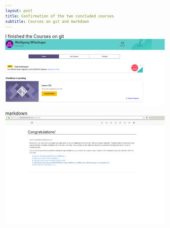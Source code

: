 ```yaml
---
layout: post
title: Confirmation of the two concluded courses
subtitle: Courses on git and markdown
---
```


I finished the Courses on 
git
![git](/img/gitcourse-finished.png)


markdown
![markdown](/img/markdowncourse-finished.png)


